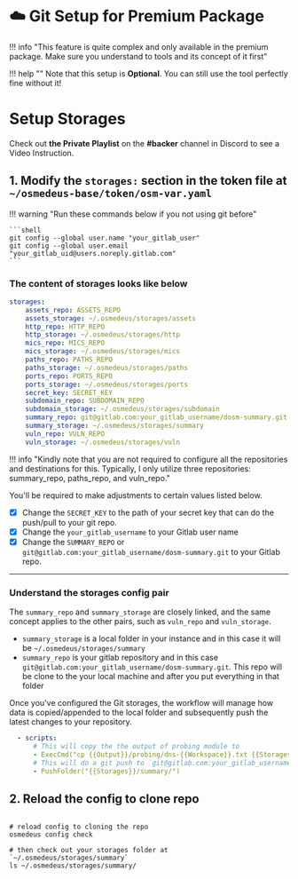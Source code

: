 # :cloud: Git Setup for Premium Package

!!! info "This feature is quite complex and only available in the premium package. Make sure you understand to tools and its concept of it first"

!!! help ""
    Note that this setup is **Optional**. You can still use the tool perfectly fine without it!

# Setup Storages

Check out **the Private Playlist** on the **#backer** channel in Discord to see a Video Instruction.

## 1. Modify the `storages:` section in the token file at `~/osmedeus-base/token/osm-var.yaml`

!!! warning "Run these commands below if you not using git before"

    ```shell
    git config --global user.name "your_gitlab_user"
    git config --global user.email "your_gitlab_uid@users.noreply.gitlab.com"
    ```

### The content of storages looks like below

```yaml
storages:
    assets_repo: ASSETS_REPO
    assets_storage: ~/.osmedeus/storages/assets
    http_repo: HTTP_REPO
    http_storage: ~/.osmedeus/storages/http
    mics_repo: MICS_REPO
    mics_storage: ~/.osmedeus/storages/mics
    paths_repo: PATHS_REPO
    paths_storage: ~/.osmedeus/storages/paths
    ports_repo: PORTS_REPO
    ports_storage: ~/.osmedeus/storages/ports
    secret_key: SECRET_KEY
    subdomain_repo: SUBDOMAIN_REPO
    subdomain_storage: ~/.osmedeus/storages/subdomain
    summary_repo: git@gitlab.com:your_gitlab_username/dosm-summary.git
    summary_storage: ~/.osmedeus/storages/summary
    vuln_repo: VULN_REPO
    vuln_storage: ~/.osmedeus/storages/vuln
```

!!! info "Kindly note that you are not required to configure all the repositories and destinations for this. Typically, I only utilize three repositories: summary_repo, paths_repo, and vuln_repo."

You'll be required to make adjustments to certain values listed below.
- [x] Change the `SECRET_KEY` to the path of your secret key that can do the push/pull to your git repo.
- [x] Change the `your_gitlab_username` to your Gitlab user name
- [x] Change the `SUMMARY_REPO` or `git@gitlab.com:your_gitlab_username/dosm-summary.git` to your Gitlab repo.

***

### Understand the storages config pair

The `summary_repo` and `summary_storage` are closely linked, and the same concept applies to the other pairs, such as `vuln_repo` and `vuln_storage`.
- `summary_storage` is a local folder in your instance and in this case it will be `~/.osmedeus/storages/summary`
- `summary_repo` is your gitlab repository and in this case `git@gitlab.com:your_gitlab_username/dosm-summary.git`. This repo will be clone to the your local machine and after you put everything in that folder 

Once you've configured the Git storages, the workflow will manage how data is copied/appended to the local folder and subsequently push the latest changes to your repository.

```yaml
  - scripts:
      # This will copy the the output of probing module to 
      - ExecCmd("cp {{Output}}/probing/dns-{{Workspace}}.txt {{Storages}}/summary/{{Workspace}}/dns-{{Workspace}}.txt")
      # This will do a git push to `git@gitlab.com:your_gitlab_username/dosm-summary.git` repository
      - PushFolder("{{Storages}}/summary/")
```


## 2. Reload the config to clone repo

```shell

# reload config to cloning the repo
osmedeus config check

# then check out your storages folder at `~/.osmedeus/storages/summary`
ls ~/.osmedeus/storages/summary/ 

```

